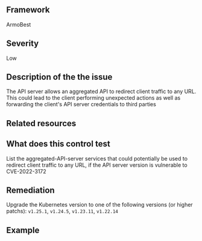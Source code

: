## Framework
ArmoBest
 
## Severity
Low

## Description of the the issue
The API server allows an aggregated API  to redirect client traffic to any URL. This could lead to the client performing unexpected actions as well as forwarding the client's API server credentials to third parties
 
## Related resources

## What does this control test
List the aggregated-API-server services that could potentially be used to redirect client traffic to any URL, if the API server version is vulnerable to CVE-2022-3172
 
## Remediation
Upgrade the Kubernetes version to one of the following versions (or higher patchs): `v1.25.1`, `v1.24.5`, `v1.23.11`, `v1.22.14`
 
## Example
```

```
